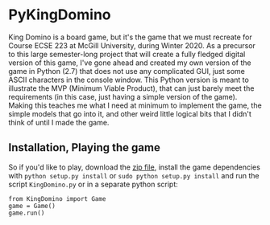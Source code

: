 # PyKingDomino

King Domino is a board game, but it's the game that we must recreate for Course ECSE 223 at McGill University, during Winter 2020.  As a precursor to this large semester-long project that will create a fully fledged digital version of this game, I've gone ahead and created my own version of the game in Python (2.7) that does not use any complicated GUI, just some ASCII characters in the console window.  This Python version is meant to illustrate the MVP (Minimum Viable Product), that can just barely meet the requirements (in this case, just having a simple version of the game).  Making this teaches me what I need at minimum to implement the game, the simple models that go into it, and other weird little logical bits that I didn't think of until I made the game.

## Installation, Playing the game

So if you'd like to play, download the [zip file](), install the game dependencies with `python setup.py install` or `sudo python setup.py install` and run the script `KingDomino.py` or in a separate python script:

    from KingDomino import Game
    game = Game()
    game.run()